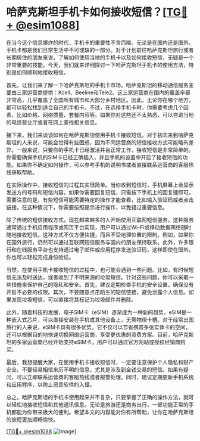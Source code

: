# 哈萨克斯坦手机卡如何接收短信？[[TG💪+ @esim1088](https://t.me/s/esim1088)]

在当今这个信息爆炸的时代，手机卡的重要性不言而喻。无论是在国内还是国外，手机卡都是我们日常生活中不可或缺的一部分。对于计划前往哈萨克斯坦旅行或者长期居住的朋友来说，了解如何使用当地的手机卡以及如何接收短信，无疑是一个非常重要的技能。今天，我们就来详细探讨一下哈萨克斯坦手机卡的使用方法，特别是如何顺利地接收短信。

首先，让我们来了解一下哈萨克斯坦的手机卡市场。哈萨克斯坦的移动通信服务主要由三家运营商提供：Kcell、Beeline和Tele2。这三家运营商在国内的覆盖率都非常高，几乎覆盖了全国所有城市和大部分乡村地区。因此，无论你在哪个地方，都可以轻松找到适合自己的手机卡。不过，在选择手机卡时，你需要考虑几个因素，比如价格、网络质量、套餐内容等。如果你对这些还不太熟悉，可以咨询当地的电信营业厅或者在网上查找相关信息。

接下来，我们来谈谈如何在哈萨克斯坦使用手机卡接收短信。对于初次来到哈萨克斯坦的人来说，可能会觉得有些困惑，因为不同运营商的短信接收方式可能略有差异。一般来说，只要你的手机卡已经激活并且正常工作，接收短信是非常简单的。你需要确保手机的SIM卡已经正确插入，并且手机的设置中开启了接收短信的功能。如果你不确定如何操作，可以参考手机的说明书或者直接联系运营商的客服热线获取帮助。

在实际操作中，接收短信的过程其实很简单。当你收到短信时，手机屏幕上会显示发送方的号码和短信内容。如果你需要回复短信，只需按下手机上的回复键即可。需要注意的是，有些短信可能需要特定的操作才能查看，比如输入验证码或者点击链接。在这种情况下，你需要按照提示进行操作，以免错过重要信息。

除了传统的短信接收方式，现在越来越多的人开始使用互联网短信服务。这种服务通常通过手机应用程序或网页平台实现，用户可以通过Wi-Fi或移动数据网络随时随地接收短信。这种方式不仅方便快捷，而且不受地理位置的限制。例如，如果你在国外旅行，仍然可以通过互联网短信服务与国内的朋友保持联系。此外，许多银行和在线服务平台也支持通过电子邮件或应用程序发送验证码，这样即使在国外，你也可以轻松完成身份验证。

当然，在使用手机卡接收短信的过程中，也可能会遇到一些问题。比如，有时候短信无法及时送达，或者收到了不明来源的垃圾短信。针对这些问题，你可以采取一些措施来保护自己的隐私和安全。首先，建议定期检查手机的安全设置，确保没有开启不必要的权限。其次，不要随意点击陌生的短信链接，避免泄露个人信息。如果发现垃圾短信，可以直接将其标记为垃圾邮件并删除。

此外，随着科技的发展，电子SIM卡（eSIM）逐渐成为一种新的趋势。eSIM是一种嵌入式芯片，可以直接安装在手机或其他设备上，无需物理卡槽。对于经常出国旅行的人来说，eSIM卡具有很多优势。它不仅可以节省携带多张实体卡的空间，还可以根据目的地快速切换网络运营商，享受更优惠的资费方案。目前，哈萨克斯坦的多家运营商已经开始支持eSIM卡，用户可以通过官方网站或授权经销商购买。

最后，我想提醒大家，在使用手机卡接收短信时，一定要注意保护个人隐私和财产安全。不要轻易相信来历不明的信息，尤其是涉及到金钱交易的短信。如果有疑问，可以立即联系运营商的客服热线或者报警处理。同时，建议定期更新手机系统和应用程序，以防止恶意软件的入侵。

总之，哈萨克斯坦的手机卡使用起来并不复杂，只要掌握了正确的操作方法，就可以轻松地接收短信和其他通讯信息。无论是旅游还是商务出行，一部功能正常的手机都能为你带来极大的便利。希望本文的内容能对你有所帮助，让你在哈萨克斯坦的旅程更加顺畅愉快。

[[TG💪+ @esim1088](https://t.me/s/esim1088) ![Image](https://i.postimg.cc/4NQfJmqS/Snipaste-2025-05-13-00-14-12.png)]